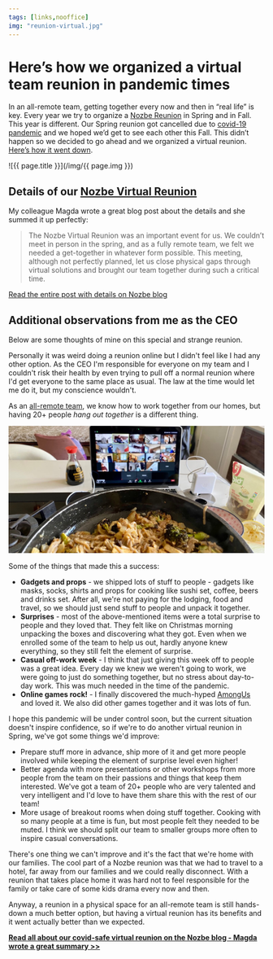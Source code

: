 ```yaml
---
tags: [links,nooffice]
img: "reunion-virtual.jpg"
---
```


# Here’s how we organized a virtual team reunion in pandemic times

In an all-remote team, getting together every now and then in “real life” is key. Every year we try to organize a [Nozbe Reunion](https://sliwinski.com/reunion) in Spring and in Fall. This year is different. Our Spring reunion got cancelled due to [covid-19 pandemic](/covid) and we hoped we’d get to see each other this Fall. This didn’t happen so we decided to go ahead and we organized a virtual reunion. [Here’s how it went down][nb].

<!--More-->

![{{ page.title }}](/img/{{ page.img }})

## Details of our [Nozbe Virtual Reunion][nb]

My colleague Magda wrote a great blog post about the details and she summed it up perfectly:

> The Nozbe Virtual Reunion was an important event for us. We couldn’t meet in person in the spring, and as a fully remote team, we felt we needed a get-together in whatever form possible. This meeting, although not perfectly planned, let us close physical gaps through virtual solutions and brought our team together during such a critical time.

[Read the entire post with details on Nozbe blog][nb]

## Additional observations from me as the CEO

Below are some thoughts of mine on this special and strange reunion.

Personally it was weird doing a reunion online but I didn't feel like I had any other option. As the CEO I'm responsible for everyone on my team and I couldn't risk their health by even trying to pull off a normal reunion where I'd get everyone to the same place as usual. The law at the time would let me do it, but my conscience wouldn't.

As an [all-remote team](/nooffice), we know how to work together from our homes, but having 20+ people *hang out together* is a different thing.

![{{ page.title }} 2](/img/reunion-virtual-2.jpg)

Some of the things that made this a success:

* **Gadgets and props** - we shipped lots of stuff to people - gadgets like masks, socks, shirts and props for cooking like sushi set, coffee, beers and drinks set. After all, we're not paying for the lodging, food and travel, so we should just send stuff to people and unpack it together.
* **Surprises** - most of the above-mentioned items were a total surprise to people and they loved that. They felt like on Christmas morning unpacking the boxes and discovering what they got. Even when we enrolled some of the team to help us out, hardly anyone knew everything, so they still felt the element of surprise.
* **Casual off-work week** - I think that just giving this week off to people was a great idea. Every day we knew we weren't going to work, we were going to just do something together, but no stress about day-to-day work. This was much needed in the time of the pandemic.
* **Online games rock!** - I finally discovered the much-hyped [AmongUs](https://en.wikipedia.org/wiki/Among_Us) and loved it. We also did other games together and it was lots of fun.

I hope this pandemic will be under control soon, but the current situation doesn't inspire confidence, so if we're to do another virtual reunion in Spring, we've got some things we'd improve:

* Prepare stuff more in advance, ship more of it and get more people involved while keeping the element of surprise level even higher!
* Better agenda with more presentations or other workshops from more people from the team on their passions and things that keep them interested. We've got a team of 20+ people who are very talented and very intelligent and I'd love to have them share this with the rest of our team!
* More usage of breakout rooms when doing stuff together. Cooking with so many people at a time is fun, but most people felt they needed to be muted. I think we should split our team to smaller groups more often to inspire casual conversations.

There's one thing we can't improve and it's the fact that we're home with our families. The cool part of a Nozbe reunion was that we had to travel to a hotel, far away from our families and we could really disconnect. With a reunion that takes place home it was hard not to feel responsible for the family or take care of some kids drama every now and then.

Anyway, a reunion in a physical space for an all-remote team is still hands-down a much better option, but having a virtual reunion has its benefits and it went actually better than we expected.

**[Read all about our covid-safe virtual reunion on the Nozbe blog - Magda wrote a great summary >>][nb]**


[nb]: https://nozbe.com/blog/virtual-covid-safe-online-company-retreat/

[n]: https://nozbe.com/?a=mike